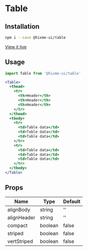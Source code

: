 # Table

## Installation

```bash
npm i --save @hixme-ui/table
```
[View it live](https://hixme.github.io/hixme-ui/table)

## Usage

```jsx
import Table from '@hixme-ui/table'

<Table>
  <thead>
    <tr>
      <th>Header</th>
      <th>Header</th>
      <th>Header</th>
    </tr>
  </thead>
  <tbody>
    <tr>
      <td>Table data</td>
      <td>Table data</td>
      <td>Table data</td>
    </tr>
    <tr>
      <td>Table data</td>
      <td>Table data</td>
      <td>Table data</td>
    </tr>
  </tbody>
</Table>
```

## Props

| Name            | Type        | Default        |
| --------------- | ----------- | -------------- |
| alignBody       | string      | ''             |
| alignHeader     | string      | ''             |
| compact         | boolean     | false          |
| striped         | boolean     | false          |
| vertStriped     | boolean     | false          |
